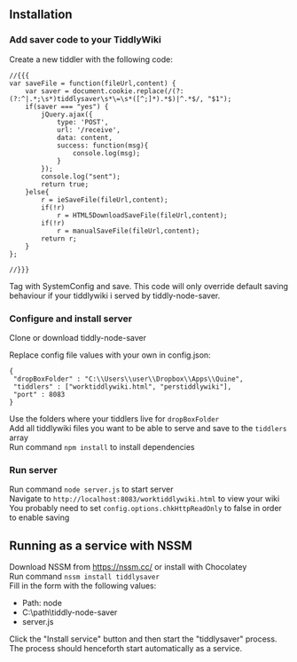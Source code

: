 ## Installation

### Add saver code to your TiddlyWiki	

Create a new tiddler with the following code:

	//{{{
	var saveFile = function(fileUrl,content) {
		var saver = document.cookie.replace(/(?:(?:^|.*;\s*)tiddlysaver\s*\=\s*([^;]*).*$)|^.*$/, "$1");
		if(saver === "yes") {
	        jQuery.ajax({
	            type: 'POST',    
	            url: '/receive',
	    		data: content,
	            success: function(msg){
	                console.log(msg);
	            }
	        });
	    	console.log("sent");
	    	return true;
		}else{
			r = ieSaveFile(fileUrl,content);
			if(!r)
				r = HTML5DownloadSaveFile(fileUrl,content);
			if(!r)
				r = manualSaveFile(fileUrl,content);
			return r;
		}
	};
	
	//}}}

Tag with SystemConfig and save. This code will only override default saving behaviour if your tiddlywiki i served by tiddly-node-saver.

### Configure and install server 

Clone or download tiddly-node-saver

Replace config file values with your own in config.json: 

	{
	 "dropBoxFolder" : "C:\\Users\\user\\Dropbox\\Apps\\Quine",
	 "tiddlers" : ["worktiddlywiki.html", "perstiddlywiki"],
	 "port" : 8083
	}

Use the folders where your tiddlers live for ```dropBoxFolder```  
Add all tiddlywiki files you want to be able to serve and save to the ```tiddlers``` array  
Run command ```npm install``` to install dependencies

### Run server
Run command ```node server.js``` to start server  
Navigate to ```http://localhost:8083/worktiddlywiki.html``` to view your wiki  
You probably need to set ```config.options.chkHttpReadOnly``` to false in order to enable saving 

## Running as a service with NSSM

Download NSSM from <https://nssm.cc/> or install with Chocolatey  
Run command ```nssm install tiddlysaver```  
Fill in the form with the following values:  
  - Path: node  
  - C:\path\tiddly-node-saver  
  - server.js
  
Click the "Install service" button and then start the "tiddlysaver" process. The process should henceforth start automatically as a service.  
